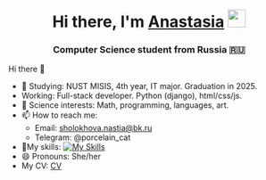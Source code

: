 <h1 align="center">Hi there, I'm <a href="https://github.com/AnastasiaSholokhova" target="_blank">Anastasia</a> 
<img src="https://github.com/blackcater/blackcater/raw/main/images/Hi.gif" height="32"/></h1>

<h3 align="center">Computer Science student from Russia 🇷🇺</h3>Hi there 👋


- 🔭 Studying: NUST MISIS, 4th year, IT major. Graduation in 2025.
- Working: Full-stack developer. Python (django), html/css/js.
- 🔎 Science interests: Math, programming, languages, art. 
- 📫 How to reach me:
  * Email: sholokhova.nastia@bk.ru
  * Telegram: @porcelain_cat
- 🧠My skills:
[![My Skills](https://skillicons.dev/icons?i=cs,dart,docker,django,flutter,git,github,mysql,py,pytorch,linux,redis,html,css,postgres,c)](https://skillicons.dev)
- 😄 Pronouns: She/her
- My CV: <a href="https://github.com/AnastasiaSholokhova/CV" target="_blank">CV</a>
